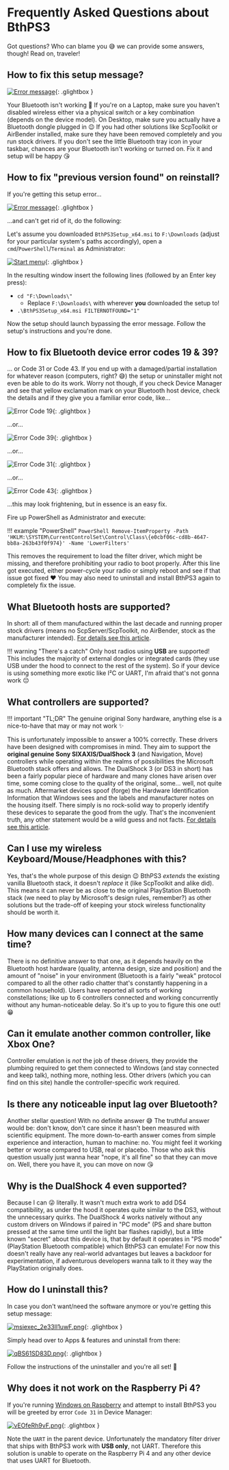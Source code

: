 # Frequently Asked Questions about BthPS3

Got questions? Who can blame you 😅 we can provide some answers, though! Read on, traveler!

## How to fix this setup message?

[![Error message](images/glvDeYjpQi.png)](images/glvDeYjpQi.png){: .glightbox }

Your Bluetooth isn't working 🙂 If you're on a Laptop, make sure you haven't disabled wireless either via a physical switch or a key combination (depends on the device model). On Desktop, make sure you actually have a Bluetooth dongle plugged in 😉 If you had other solutions like ScpToolkit or AirBender installed, make sure they have been removed completely and you run stock drivers. If you don't see the little Bluetooth tray icon in your taskbar, chances are your Bluetooth isn't working or turned on. Fix it and setup will be happy 😘

## How to fix "previous version found" on reinstall?

If you're getting this setup error...

[![Error message](images/previous-version-found.png)](images/previous-version-found.png){: .glightbox }  

...and can't get rid of it, do the following:

Let's assume you downloaded `BthPS3Setup_x64.msi` to `F:\Downloads` (adjust for your particular system's paths accordingly), open a `cmd`/`PowerShell`/`Terminal` as Administrator:

[![Start menu](images/JfVi16IRZJ.png)](images/JfVi16IRZJ.png){: .glightbox }  

In the resulting window insert the following lines (followed by an Enter key press):

- `cd "F:\Downloads\"`
    - Replace `F:\Downloads\` with wherever **you** downloaded the setup to!
- `.\BthPS3Setup_x64.msi FILTERNOTFOUND="1"`

Now the setup should launch bypassing the error message. Follow the setup's instructions and you're done.

## How to fix Bluetooth device error codes 19 & 39?

... or Code 31 or Code 43. If you end up with a damaged/partial installation for whatever reason (computers, right? 😅) the setup or uninstaller might not even be able to do its work. Worry not though, if you check Device Manager and see that yellow exclamation mark on your Bluetooth host device, check the details and if they give you a familiar error code, like...

![Error Code 19](images/host-error-19.png){: .glightbox }  

...or...

![Error Code 39](images/host-error-39.png){: .glightbox }  

...or...

![Error Code 31](images/intel-driver-error-31.png){: .glightbox }  

...or...

![Error Code 43](images/error-code-43.png){: .glightbox }  

...this may look frightening, but in essence is an easy fix.

Fire up PowerShell as Administrator and execute:

!!! example "PowerShell"
    ```PowerShell
    Remove-ItemProperty -Path 'HKLM:\SYSTEM\CurrentControlSet\Control\Class\{e0cbf06c-cd8b-4647-bb8a-263b43f0f974}' -Name 'LowerFilters'
    ```

This removes the requirement to load the filter driver, which might be missing, and therefore prohibiting your radio to boot properly. After this line got executed, either power-cycle your radio or simply reboot and see if that issue got fixed ❤️ You may also need to uninstall and install BthPS3 again to completely fix the issue.

## What Bluetooth hosts are supported?

In short: all of them manufactured within the last decade and running proper stock drivers (means no ScpServer/ScpToolkit, no AirBender, stock as the manufacturer intended). [For details see this article](Compatible-Bluetooth-Devices.md).

!!! warning "There's a catch"
    Only host radios using **USB** are supported! This includes the majority of external dongles or integrated cards (they use USB under the hood to connect to the rest of the system). So if your device is using something more exotic like I²C or UART, I'm afraid that's not gonna work 😔

## What controllers are supported?

!!! important "TL;DR"
    The genuine original Sony hardware, anything else is a nice-to-have that may or may not work ✨

This is unfortunately impossible to answer a 100% correctly. These drivers have been designed with compromises in mind. They aim to support the **original genuine Sony SIXAXIS/DualShock 3** (and Navigation, Move) controllers while operating within the realms of possibilities the Microsoft Bluetooth stack offers and allows. The DualShock 3 (or DS3 in short) has been a fairly popular piece of hardware and many clones have arisen over time, some coming close to the quality of the original, some... well, not quite as much. Aftermarket devices spoof (forge) the Hardware Identification Information that Windows sees and the labels and manufacturer notes on the housing itself. There simply is no rock-solid way to properly identify these devices to separate the good from the ugly. That's the inconvenient truth, any other statement would be a wild guess and not facts. [For details see this article](About-Controller-Compatibility.md).

## Can I use my wireless Keyboard/Mouse/Headphones with this?

Yes, that's the whole purpose of this design 😉 BthPS3 *extends* the existing vanilla Bluetooth stack, it doesn't *replace* it (like ScpToolkit and alike did). This means it can never be as close to the original PlayStation Bluetooth stack (we need to play by Microsoft's design rules, remember?) as other solutions but the trade-off of keeping your stock wireless functionality should be worth it.

## How many devices can I connect at the same time?

There is no definitive answer to that one, as it depends heavily on the Bluetooth host hardware (quality, antenna design, size and position) and the amount of "noise" in your environment (Bluetooth is a fairly "weak" protocol compared to all the other radio chatter that's constantly happening in a common household). Users have reported all sorts of working constellations; like up to 6 controllers connected and working concurrently without any human-noticeable delay. So it's up to you to figure this one out! 😁

## Can it emulate another common controller, like Xbox One?

Controller emulation is *not* the job of these drivers, they provide the plumbing required to get them connected to Windows (and stay connected and keep talk), nothing more, nothing less. Other drivers (which you can find on this site) handle the controller-specific work required.

## Is there any noticeable input lag over Bluetooth?

Another stellar question! With no definite answer 😅 The truthful answer would be: don't know, don't care since it hasn't been measured with scientific equipment. The more down-to-earth answer comes from simple experience and interaction, human to machine: no. You might feel it working better or worse compared to USB, real or placebo. Those who ask this question usually just wanna hear "nope, it's all fine" so that they can move on. Well, there you have it, you can move on now 😘

## Why is the DualShock 4 even supported?

Because I can 😜 literally. It wasn't much extra work to add DS4 compatibility, as under the hood it operates quite similar to the DS3, without the unnecessary quirks. The DualShock 4 works natively without any custom drivers on Windows if paired in "PC mode" (PS and share button pressed at the same time until the light bar flashes rapidly), but a little known "secret" about this device is, that by default it operates in "PS mode" (PlayStation Bluetooth compatible) which BthPS3 can emulate! For now this doesn't really have any real-world advantages but leaves a backdoor for experimentation, if adventurous developers wanna talk to it they way the PlayStation originally does.

## How do I uninstall this?

In case you don't want/need the software anymore or you're getting this setup message:

[![msiexec_2e33lI1uwF.png](../../images/msiexec_2e33lI1uwF.png)](../../images/msiexec_2e33lI1uwF.png){: .glightbox }

Simply head over to Apps & features and uninstall from there:

[![qBS61SD83D.png](../../images/qBS61SD83D.png)](../../images/qBS61SD83D.png){: .glightbox }

Follow the instructions of the uninstaller and you're all set! 👋

## Why does it not work on the Raspberry Pi 4?

If you're running [Windows on Raspberry](https://worproject.com/) and attempt to install BthPS3 you will be greeted by error `Code 31` in Device Manager:

[![vEOfeRh9vF.png](images/vEOfeRh9vF.png)](images/vEOfeRh9vF.png){: .glightbox }

Note the `UART` in the parent device. Unfortunately the mandatory filter driver that ships with BthPS3 work with **USB only**, not UART. Therefore this solution is unable to operate on the Raspberry Pi 4 and any other device that uses UART for Bluetooth.
